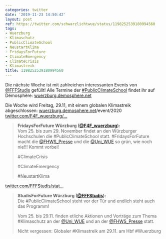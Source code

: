 ```yaml
---
categories: twitter
date: '2019-11-23 14:50:42'
layout: post
ref: https://twitter.com/schwarzlichtwue/status/1198252539180994560
tags:
- Wuerzburg
- Klimaschutz
- PublicClimateSchool
- NeustartKlima
- FridaysForFuture
- ClimateEmergency
- ClimateCrisis
- Klimastreik
title: 1198252539180994560
---
```

Die nächste Woche ist mit zahlreichen interessanten Events von [@FFFStudis](https://twitter.com/FFFStudis) gefüllt! Alle Termine der [#PublicClimateSchool](/t/publicclimateschool) findet ihr auf Démosphère: [wuerzburg.demosphere.net](https://wuerzburg.demosphere.net/)

Die Woche wird Freitag, 29.11, mit einem globalen Klimastreik abgeschlossen: [wuerzburg.demosphere.net](https://wuerzburg.demosphere.net/)/event/2020 [twitter.com/F4F_wuerzburg/…](https://twitter.com/F4F_wuerzburg/status/1197635732954910720) 
> <b>FridaysForFuture Würzburg ([@F4F_wuerzburg](https://twitter.com/F4F_wuerzburg)):</b>  
>Vom 25. bis zum 29. November findet an den Würzburger Hochschulen die #PublicClimateSchool statt. #FridaysForFuture macht die [@FHWS_Presse](https://twitter.com/FHWS_Presse) und die [@Uni_WUE](https://twitter.com/Uni_WUE) so grün, wie noch nie!!! Kommt vorbei!  
>  
>#ClimateCrisis   
>  
>#ClimateEmergency   
>  
>#NeustartKlima    


[twitter.com/FFFStudis/stat…](https://twitter.com/FFFStudis/status/1197245579283369990?s=19) 
> <b>StudisForFuture Würzburg ([@FFFStudis](https://twitter.com/FFFStudis)):</b>  
>Die #PublicClimateSchool steht vor der Tür und endlich steht auch das Programm!  
>  
>Vom 25. bis 29.11. finden etliche Aktionen und Vorträge zum Thema #Klimaschutz an der [@Uni_WUE](https://twitter.com/Uni_WUE) und an der [@FHWS_Presse](https://twitter.com/FHWS_Presse) statt.  
>  
>Nicht vergessen: Globaler #Klimastreik am 29.11. am Hbf #Wuerzburg    


